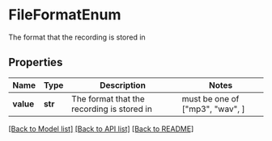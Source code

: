 # FileFormatEnum

The format that the recording is stored in

## Properties
Name | Type | Description | Notes
------------ | ------------- | ------------- | -------------
**value** | **str** | The format that the recording is stored in |  must be one of ["mp3", "wav", ]

[[Back to Model list]](../README.md#documentation-for-models) [[Back to API list]](../README.md#documentation-for-api-endpoints) [[Back to README]](../README.md)


